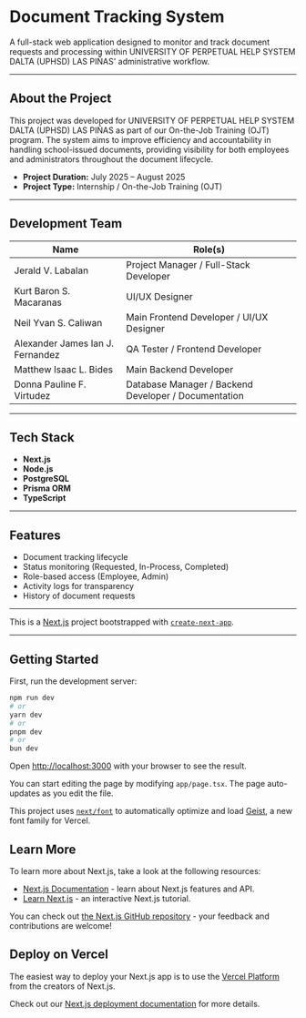 # Document Tracking System

A full-stack web application designed to monitor and track document requests and processing within UNIVERSITY OF PERPETUAL HELP SYSTEM DALTA (UPHSD) LAS PIÑAS' administrative workflow.

---  

## About the Project
This project was developed for UNIVERSITY OF PERPETUAL HELP SYSTEM DALTA (UPHSD) LAS PIÑAS as part of our On-the-Job Training (OJT) program. The system aims to improve efficiency and accountability in handling school-issued documents, providing visibility for both employees and administrators throughout the document lifecycle.

- **Project Duration:** July 2025 – August 2025
- **Project Type:** Internship / On-the-Job Training (OJT)

---

## Development Team

| Name                             | Role(s)                                              |
|----------------------------------|------------------------------------------------------|
| Jerald V. Labalan                | Project Manager / Full-Stack Developer               |
| Kurt Baron S. Macaranas          | UI/UX Designer                                       |
| Neil Yvan S. Caliwan             | Main Frontend Developer / UI/UX Designer             |
| Alexander James Ian J. Fernandez | QA Tester / Frontend Developer                       |
| Matthew Isaac L. Bides           | Main Backend Developer                               |
| Donna Pauline F. Virtudez        | Database Manager / Backend Developer / Documentation |
 
---

## Tech Stack
- **Next.js** 
- **Node.js**
- **PostgreSQL**
- **Prisma ORM**
- **TypeScript**

---

## Features
- Document tracking lifecycle
- Status monitoring (Requested, In-Process, Completed)
- Role-based access (Employee, Admin)
- Activity logs for transparency
- History of document requests

---

This is a [Next.js](https://nextjs.org) project bootstrapped with [`create-next-app`](https://nextjs.org/docs/app/api-reference/cli/create-next-app).

---

## Getting Started

First, run the development server:

```bash
npm run dev
# or
yarn dev
# or
pnpm dev
# or
bun dev
```

Open [http://localhost:3000](http://localhost:3000) with your browser to see the result.

You can start editing the page by modifying `app/page.tsx`. The page auto-updates as you edit the file.

This project uses [`next/font`](https://nextjs.org/docs/app/building-your-application/optimizing/fonts) to automatically optimize and load [Geist](https://vercel.com/font), a new font family for Vercel.

## Learn More

To learn more about Next.js, take a look at the following resources:

- [Next.js Documentation](https://nextjs.org/docs) - learn about Next.js features and API.
- [Learn Next.js](https://nextjs.org/learn) - an interactive Next.js tutorial.

You can check out [the Next.js GitHub repository](https://github.com/vercel/next.js) - your feedback and contributions are welcome!

## Deploy on Vercel

The easiest way to deploy your Next.js app is to use the [Vercel Platform](https://vercel.com/new?utm_medium=default-template&filter=next.js&utm_source=create-next-app&utm_campaign=create-next-app-readme) from the creators of Next.js.

Check out our [Next.js deployment documentation](https://nextjs.org/docs/app/building-your-application/deploying) for more details.
